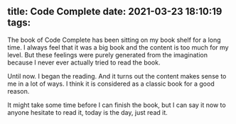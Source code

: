 title: Code Complete
date: 2021-03-23 18:10:19
tags:
---
The book of Code Complete has been sitting on my book shelf for a long time. I always feel that it was a big book and the content is too much for my level. But these feelings were purely generated from the imagination because I never ever actually tried to read the book.

Until now. I began the reading. And it turns out the content makes sense to me in a lot of ways. I think it is considered as a classic book for a good reason.

It might take some time before I can finish the book, but I can say it now to anyone hesitate to read it, today is the day, just read it.